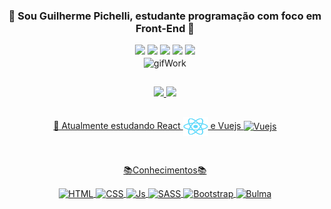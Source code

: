 <h3 align="center">🎯 Sou Guilherme Pichelli, estudante programação com foco em Front-End 🎯</h1>
<div align="center"> 
  <a href="https://www.linkedin.com/in/guilhermepichelli/" target="_blank"><img src="https://img.shields.io/badge/-LinkedIn-%230077B5?style=for-the-badge&logo=linkedin&logoColor=white" target="_blank"></a> 
  <a href="https://wa.me/5511964106228" target="_blank"><img src="https://img.shields.io/badge/-Whatsapp-%25D366?style=for-the-badge&logo=Whatsapp&logoColor=white" target="_blank"></a>
  <a href="https://discord.gg/5wCrt3hZ" target="_blank" target="_blank"><img src="https://img.shields.io/badge/Discord-7289DA?style=for-the-badge&logo=discord&logoColor=white" target="_blank"></a> 
  <a href="mailto:guilhermepichelli@hotmail.com" target="_blank"><img src="https://img.shields.io/badge/-Gmail-%23333?style=for-the-badge&logo=gmail&logoColor=white" target="_blank"></a>
  <a href="https://www.instagram.com/gpichelli/" target="_blank"><img src="https://img.shields.io/badge/-Instagram-%23E4405F?style=for-the-badge&logo=instagram&logoColor=white" target="_blank"></a>
</div>
<div align="center"><img align="center" alt="gifWork" height="220" width="500" src="https://gifs.eco.br/wp-content/uploads/2022/11/gifs-de-programador-3.gif"/></div>

##

<div align="center">
  <a href="https://github.com/GuilhermePichelli"/>
  <img height="140em" src="https://github-readme-stats.vercel.app/api?username=GuilhermePichelli&show_icons=true&theme=tokyonight"/>
  <img height="140em" src="https://github-readme-stats.vercel.app/api/top-langs/?username=GuilhermePichelli&show_icons=true&theme=tokyonight"/>
</div>

##

<div align="center"><p>🌱 Atualmente estudando React <img align="center" alt="React" height="30" width="40" src="https://raw.githubusercontent.com/devicons/devicon/master/icons/react/react-original.svg"> e Vuejs <img align="center" alt="Vuejs" height="30" width="40" src="https://cdn.jsdelivr.net/gh/devicons/devicon/icons/vuejs/vuejs-original.svg" /></p></div>

<div style="display: inline_block" align="center" ><br>
  <p>📚Conhecimentos📚</p>
  <img align="center" alt="HTML" height="30" width="40" border="none" src="https://cdn.jsdelivr.net/gh/devicons/devicon/icons/html5/html5-original.svg"/>
  <img align="center" alt="CSS" height="30" width="40" src="https://cdn.jsdelivr.net/gh/devicons/devicon/icons/css3/css3-original.svg" />
  <img align="center" alt="Js" height="30" width="40" src="https://cdn.jsdelivr.net/gh/devicons/devicon/icons/javascript/javascript-original.svg" />
  <img align="center" alt="SASS" height="30" width="40" src="https://cdn.jsdelivr.net/gh/devicons/devicon/icons/sass/sass-original.svg"/>
  <img align="center" alt="Bootstrap" height="30" width="40" src="https://cdn.jsdelivr.net/gh/devicons/devicon/icons/bootstrap/bootstrap-original.svg"/>
  <img align="center" alt="Bulma" height="30" width="40" src="https://cdn.jsdelivr.net/gh/devicons/devicon/icons/bulma/bulma-plain.svg"/>    
</div>

